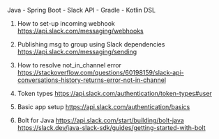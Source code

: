 Java - Spring Boot - Slack API - Gradle - Kotlin DSL

1. How to set-up incoming webhook
   https://api.slack.com/messaging/webhooks

2. Publishing msg to group using Slack dependencies
   https://api.slack.com/messaging/sending

3. How to resolve not_in_channel error
   https://stackoverflow.com/questions/60198159/slack-api-conversations-history-returns-error-not-in-channel

4. Token types
   https://api.slack.com/authentication/token-types#user

5. Basic app setup
   https://api.slack.com/authentication/basics

6. Bolt for Java
   https://api.slack.com/start/building/bolt-java
   https://slack.dev/java-slack-sdk/guides/getting-started-with-bolt

